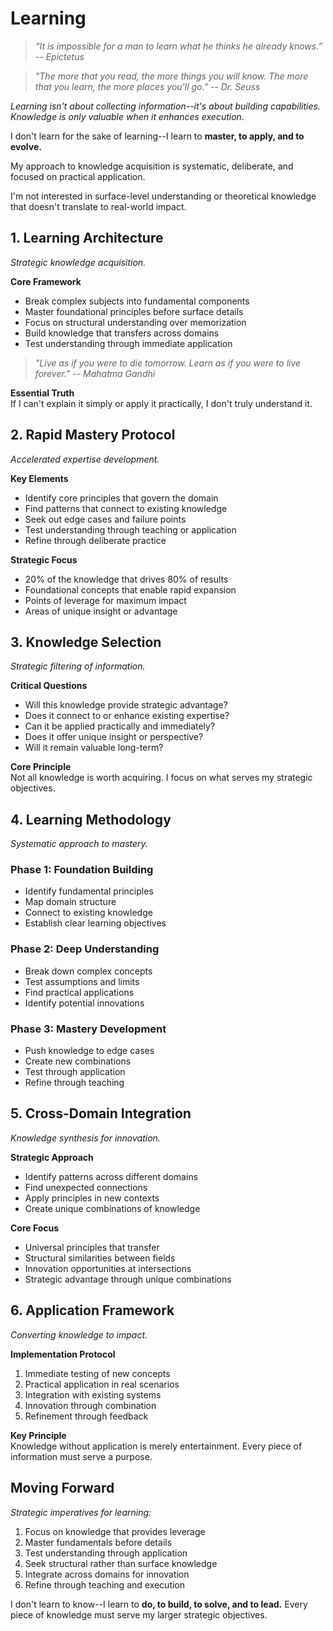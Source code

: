 # Learning

> *“It is impossible for a man to learn what he thinks he already knows.” -- Epictetus*

> *"The more that you read, the more things you will know. The more that you learn, the more places you'll go." -- Dr. Seuss*

*Learning isn't about collecting information--it's about building capabilities. Knowledge is only valuable when it enhances execution.*

I don't learn for the sake of learning--I learn to **master, to apply, and to evolve.**

My approach to knowledge acquisition is systematic, deliberate, and focused on practical application.

I'm not interested in surface-level understanding or theoretical knowledge that doesn't translate to real-world impact.

## 1. Learning Architecture

*Strategic knowledge acquisition.*

**Core Framework**
- Break complex subjects into fundamental components
- Master foundational principles before surface details
- Focus on structural understanding over memorization
- Build knowledge that transfers across domains
- Test understanding through immediate application

> *"Live as if you were to die tomorrow. Learn as if you were to live forever." -- Mahatma Gandhi*

**Essential Truth**  
If I can't explain it simply or apply it practically, I don't truly understand it.

## 2. Rapid Mastery Protocol

*Accelerated expertise development.*

**Key Elements**
- Identify core principles that govern the domain
- Find patterns that connect to existing knowledge
- Seek out edge cases and failure points
- Test understanding through teaching or application
- Refine through deliberate practice

**Strategic Focus**
- 20% of the knowledge that drives 80% of results
- Foundational concepts that enable rapid expansion
- Points of leverage for maximum impact
- Areas of unique insight or advantage

## 3. Knowledge Selection

*Strategic filtering of information.*

**Critical Questions**
- Will this knowledge provide strategic advantage?
- Does it connect to or enhance existing expertise?
- Can it be applied practically and immediately?
- Does it offer unique insight or perspective?
- Will it remain valuable long-term?

**Core Principle**  
Not all knowledge is worth acquiring. I focus on what serves my strategic objectives.

## 4. Learning Methodology

*Systematic approach to mastery.*

### Phase 1: Foundation Building
- Identify fundamental principles
- Map domain structure
- Connect to existing knowledge
- Establish clear learning objectives

### Phase 2: Deep Understanding
- Break down complex concepts
- Test assumptions and limits
- Find practical applications
- Identify potential innovations

### Phase 3: Mastery Development
- Push knowledge to edge cases
- Create new combinations
- Test through application
- Refine through teaching

## 5. Cross-Domain Integration

*Knowledge synthesis for innovation.*

**Strategic Approach**
- Identify patterns across different domains
- Find unexpected connections
- Apply principles in new contexts
- Create unique combinations of knowledge

**Core Focus**
- Universal principles that transfer
- Structural similarities between fields
- Innovation opportunities at intersections
- Strategic advantage through unique combinations

## 6. Application Framework

*Converting knowledge to impact.*

**Implementation Protocol**
1. Immediate testing of new concepts
2. Practical application in real scenarios
3. Integration with existing systems
4. Innovation through combination
5. Refinement through feedback

**Key Principle**  
Knowledge without application is merely entertainment. Every piece of information must serve a purpose.

## Moving Forward

*Strategic imperatives for learning:*

1. Focus on knowledge that provides leverage
2. Master fundamentals before details
3. Test understanding through application
4. Seek structural rather than surface knowledge
5. Integrate across domains for innovation
6. Refine through teaching and execution

I don't learn to know--I learn to **do, to build, to solve, and to lead.** Every piece of knowledge must serve my larger strategic objectives.